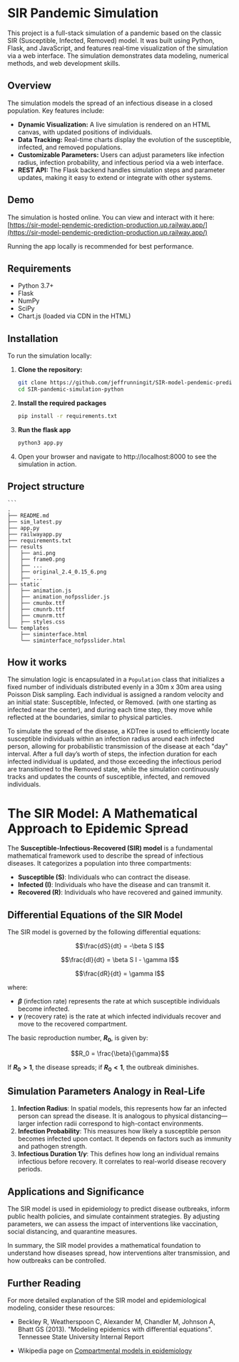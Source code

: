 # SIR Pandemic Simulation

This project is a full-stack simulation of a pandemic based on the classic SIR (Susceptible, Infected, Removed) model. It was built using Python, Flask, and JavaScript, and features real‑time visualization of the simulation via a web interface. The simulation demonstrates data modeling, numerical methods, and web development skills.

## Overview

The simulation models the spread of an infectious disease in a closed population. Key features include:

- **Dynamic Visualization:** A live simulation is rendered on an HTML canvas, with updated positions of individuals.
- **Data Tracking:** Real-time charts display the evolution of the susceptible, infected, and removed populations.
- **Customizable Parameters:** Users can adjust parameters like infection radius, infection probability, and infectious period via a web interface.
- **REST API:** The Flask backend handles simulation steps and parameter updates, making it easy to extend or integrate with other systems.

## Demo

The simulation is hosted online. You can view and interact with it here:  
[https://sir-model-pendemic-prediction-production.up.railway.app/](https://sir-model-pendemic-prediction-production.up.railway.app/)

Running the app locally is recommended for best performance.

## Requirements

- Python 3.7+
- Flask
- NumPy
- SciPy
- Chart.js (loaded via CDN in the HTML)

## Installation

To run the simulation locally:

1. **Clone the repository:**

    ```bash
    git clone https://github.com/jeffrunningit/SIR-model-pendemic-prediction-python.git
    cd SIR-pandemic-simulation-python

2. **Install the required packages**

    ```bash
    pip install -r requirements.txt

3. **Run the flask app**

    ```bash
    python3 app.py

4. 	Open your browser and navigate to http://localhost:8000 to see the simulation in action.

## Project structure

    ```
    .
    ├── README.md
    ├── sim_latest.py
    ├── app.py
    ├── railwayapp.py
    ├── requirements.txt
    ├── results
    │   ├── ani.png
    │   ├── frame0.png
    │   ├── ...
    │   ├── original_2.4_0.15_6.png
    │   ├── ...
    ├── static
    │   ├── animation.js
    │   ├── animation_nofpsslider.js
    │   ├── cmunbx.ttf
    │   ├── cmunrb.ttf
    │   ├── cmunrm.ttf
    │   ├── styles.css
    └── templates
        ├── siminterface.html
        └── siminterface_nofpsslider.html

## How it works

The simulation logic is encapsulated in a `Population` class that initializes a fixed number of individuals distributed evenly in a 30m x 30m area using Poisson Disk sampling. Each individual is assigned a random velocity and an initial state: Susceptible, Infected, or Removed. (with one starting as infected near the center), and during each time step, they move while reflected at the boundaries, similar to physical particles. 

To simulate the spread of the disease, a KDTree is used to efficiently locate susceptible individuals within an infection radius around each infected person, allowing for probabilistic transmission of the disease at each "day" interval. After a full day’s worth of steps, the infection duration for each infected individual is updated, and those exceeding the infectious period are transitioned to the Removed state, while the simulation continuously tracks and updates the counts of susceptible, infected, and removed individuals.

# The SIR Model: A Mathematical Approach to Epidemic Spread

The **Susceptible-Infectious-Recovered (SIR) model** is a fundamental mathematical framework used to describe the spread of infectious diseases. It categorizes a population into three compartments:

- **Susceptible (S)**: Individuals who can contract the disease.
- **Infected (I)**: Individuals who have the disease and can transmit it.
- **Recovered (R)**: Individuals who have recovered and gained immunity.

## Differential Equations of the SIR Model
The SIR model is governed by the following differential equations:

```math
\frac{dS}{dt} = -\beta S I
```
```math
\frac{dI}{dt} = \beta S I - \gamma I
```
```math
\frac{dR}{dt} = \gamma I
```

where:
- **$\beta$** (infection rate) represents the rate at which susceptible individuals become infected.
- **$\gamma$** (recovery rate) is the rate at which infected individuals recover and move to the recovered compartment.

The basic reproduction number, **$R_0$**, is given by:
```math
R_0 = \frac{\beta}{\gamma}
```
If **$R_0 > 1$**, the disease spreads; if **$R_0 < 1$**, the outbreak diminishes.

## Simulation Parameters Analogy in Real-Life 
1. **Infection Radius**: In spatial models, this represents how far an infected person can spread the disease. It is analogous to physical distancing—larger infection radii correspond to high-contact environments.
2. **Infection Probability**: This measures how likely a susceptible person becomes infected upon contact. It depends on factors such as immunity and pathogen strength.
3. **Infectious Duration $1/\gamma$**: This defines how long an individual remains infectious before recovery. It correlates to real-world disease recovery periods.

## Applications and Significance
The SIR model is used in epidemiology to predict disease outbreaks, inform public health policies, and simulate containment strategies. By adjusting parameters, we can assess the impact of interventions like vaccination, social distancing, and quarantine measures. 

In summary, the SIR model provides a mathematical foundation to understand how diseases spread, how interventions alter transmission, and how outbreaks can be controlled.

## Further Reading

For more detailed explanation of the SIR model and epidemiological modeling, consider these resources:

- Beckley R, Weatherspoon C, Alexander M, Chandler M, Johnson A, Bhatt GS (2013). "Modeling epidemics with differential equations". Tennessee State University Internal Report

- Wikipedia page on [Compartmental models in epidemiology](https://en.wikipedia.org/wiki/Compartmental_models_in_epidemiology#The_SIR_model)

